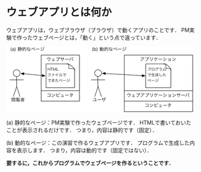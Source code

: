 # ウェブアプリとは何か

ウェブアプリは，ウェブブラウザ（ブラウザ）で動くアプリのことです．
PM実験で作ったウェブページとは，「動く」という点で違っています．

![](images/application.png)

(a) 静的なページ：PM実験で作ったウェブページです．
HTMLで書いておいたことが表示されるだけです．
つまり，内容は静的です（固定）．

(b) 動的なページ：この演習で作るウェブアプリです．
プログラムで生成した内容を表示します．
つまり，内容は動的です（固定ではない）．

**要するに，これからプログラムでウェブページを作るということです．**